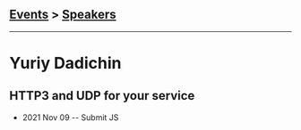## [Events](../README.md) > [Speakers](../speakers.md)
---

# Yuriy Dadichin

## HTTP3 and UDP for your service
- 2021 Nov 09 -- Submit JS    
